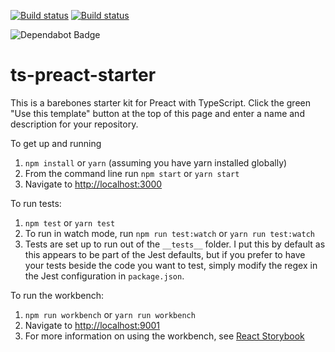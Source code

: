 [![Build status](https://ci.appveyor.com/api/projects/status/bxe1t656us4dp5dd?svg=true)](https://ci.appveyor.com/project/nickytonline/ts-preact-starter)
[![Build status](https://img.shields.io/travis/nickytonline/ts-preact-starter.svg)](https://travis-ci.org/nickytonline/ts-preact-starter)

<img src="https://flat.badgen.net/dependabot/nickytonline/ts-preact-starter?icon=dependabot" alt="Dependabot Badge" />

ts-preact-starter
================

This is a barebones starter kit for Preact with TypeScript. Click the green "Use this template" button at the top of this page and enter a name and description for your repository.

To get up and running

1. `npm install` or `yarn` (assuming you have yarn installed globally)
1. From the command line run `npm start` or `yarn start`
1. Navigate to [http://localhost:3000](http://localhost:3000)

To run tests:
1. `npm test` or `yarn test`
1. To run in watch mode, run `npm run test:watch` or `yarn run test:watch`
1. Tests are set up to run out of the `__tests__` folder. I put this by default as this appears to be part of the Jest defaults, but if you prefer to have your tests beside the code you want to test, simply modify the regex in the Jest configuration in `package.json`.

To run the workbench:

1. `npm run workbench` or `yarn run workbench`
1. Navigate to [http://localhost:9001](http://localhost:9001)
1. For more information on using the workbench, see [React Storybook](https://github.com/storybooks/react-storybook)
